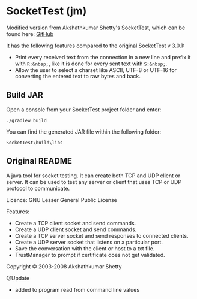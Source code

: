 # SocketTest (jm)

Modified version from Akshathkumar Shetty's SocketTest, which can be found here:
[GitHub](https://github.com/akshath/SocketTest)

It has the following features compared to the original SocketTest v 3.0.1:
 * Print every received text from the connection in a new line and prefix it with `R:&nbsp;`, like it is done for every sent text with `S:&nbsp;`.
 * Allow the user to select a charset like ASCII, UTF-8 or UTF-16 for converting the entered text to raw bytes and back.

## Build JAR
Open a console from your SocketTest project folder and enter:

```console
./gradlew build
```

You can find the generated JAR file within the following folder:

```console
SocketTest\build\libs
```

## Original README

A java tool for socket testing. It can create both TCP and UDP client or server. It can be used to test any server or client that uses TCP or UDP protocol to communicate.

Licence: GNU Lesser General Public License

Features:
 * Create a TCP client socket and send commands.
 * Create a UDP client socket and send commands.
 * Create a TCP server socket and send responses to connected clients.
 * Create a UDP server socket that listens on a particular port.
 * Save the conversation with the client or host to a txt file.
 * TrustManager to prompt if certificate does not get validated.

Copyright © 2003-2008 Akshathkumar Shetty

@Update
 * added to program read from command line values

